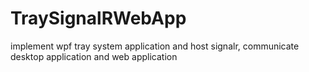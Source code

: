# TraySignalRWebApp
implement wpf tray system application and host signalr, communicate desktop application and web application
